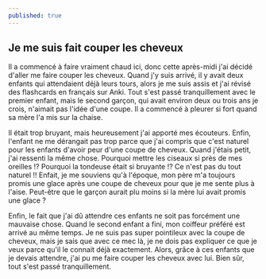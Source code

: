 ```yaml
---
published: true
---
```

## Je me suis fait couper les cheveux

Il a commencé à faire vraiment chaud ici, donc cette après-midi j'ai décidé d'aller me faire couper les cheveux. Quand j'y suis arrivé, il y avait deux enfants qui attendaient déjà leurs tours, alors je me suis assis et j'ai révisé des flashcards en français sur Anki. Tout s'est passé tranquillement avec le premier enfant, mais le second garçon, qui avait environ deux ou trois ans je crois, n'aimait pas l'idée d'une coupe. Il a commencé à pleurer si fort quand sa mère l'a mis sur la chaise. 

Il était trop bruyant, mais heureusement j'ai apporté mes écouteurs. Enfin, l'enfant ne me dérangait pas trop parce que j'ai compris que c'est naturel pour les enfants d'avoir peur d'une coupe de cheveux. Quand j'étais petit, j'ai ressenti la même chose. Pourquoi mettre les ciseaux si près de mes oreilles !? Pourquoi la tondeuse était si bruyante !? Ce n'est pas du tout naturel !! Enfait, je me souviens qu'à l'époque, mon père m'a toujours promis une glace après une coupe de cheveux pour que je me sente plus à l'aise. Peut-être que le garçon aurait plu moins si la mère lui avait promis une glace ? 

Enfin, le fait que j'ai dû attendre ces enfants ne soit pas forcément une mauvaise chose. Quand le second enfant a fini, mon coiffeur préféré est arrivé au même temps. Je ne suis pas super pointileux avec la coupe de cheveux, mais je sais que avec ce mec là, je ne dois pas expliquer ce que je veux parce qu'il le connait déjà exactement. Alors, grâce à ces enfants que je devais attendre, j'ai pu me faire couper les cheveux avec lui. Bien sûr, tout s'est passé tranquillement.
